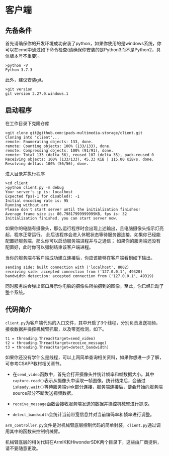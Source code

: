 # 客户端
## 先备条件
首先请确保你的开发环境成功安装了python，如果你使用的是windows系统，你可以在cmd中通过如下命令检查(请确保你安装的是Python3而不是Python2，具体版本号不重要)。
```
>python -V
Python 3.7.3
```
此外，建议安装git。
```
>git version
git version 2.27.0.windows.1
```
## 启动程序
在工作目录下克隆仓库
```
>git clone git@github.com:ipads-multimedia-storage/client.git
Cloning into 'client'...
remote: Enumerating objects: 133, done.
remote: Counting objects: 100% (133/133), done.
remote: Compressing objects: 100% (91/91), done.
remote: Total 133 (delta 56), reused 107 (delta 35), pack-reused 0
Receiving objects: 100% (133/133), 45.33 KiB | 115.00 KiB/s, done.
Resolving deltas: 100% (56/56), done.
```
进入目录并执行程序
```
>cd client
>python client.py -m debug
Your server's ip is: localhost
Expected fps(-1 for disabled): -1
Initial encoding rate is: 95
Running without arm
Please don't start server until the initialization finishes!
Average frame size is: 80.79817999999999KB, fps is: 32
Initialization finished, you can start server now.
```
如果你的电脑有摄像头，那么运行程序时会出现上述输出，且电脑摄像头指示灯亮起，程序正常运行。
此后该程序会进入休眠状态等待服务器连接，如果你已经能配置好服务端，那么你可以启动服务端进程并与之通信；
如果你的服务端还没有配置好，此时你可以强制结束该客户端进程。

当你的服务端与客户端成功建立连接后，你应该能够在客户端看到如下输出。
```
sending side: built connection with ('localhost', 8002)
receiving side: accepted connection from ('127.0.0.1', 49320)
bandwidth detection: accepted connection from ('127.0.0.1', 49319)
```
同时服务端会弹出窗口展示你电脑的摄像头所拍摄到的图像。至此，你已经启动了整个系统。
## 代码简介
`client.py`为客户端代码的入口文件，其中开启了3个线程，分别负责发送视频，接收数据并操控机械臂抓取，以及带宽检测，如下。
```
t1 = threading.Thread(target=send_video)
t2 = threading.Thread(target=receive_message)
t3 = threading.Thread(target=detect_bandwidth)
```
如果你还没有学什么是线程，可以上网简单查询相关资料，如果你想进一步了解，可参考CSAPP教材相关章节。

- 在`send_video`函数中，首先会打开摄像头并统计帧率和帧数据大小。其中`capture.read()`表示从摄像头中读取一帧图像。统计结束后，会通过`isReady.wait()`等待服务端sink部分连接，服务端连接后，便会开始向服务端source部分不断发送视频数据。

- `receive_message`函数会接收服务端发送的数据并操控机械臂进行抓取。

- `detect_bandwidth`会统计当前带宽信息并对当前编码率和帧率进行调整。

`arm_controller.py`文件是对机械臂底层控制代码的简单封装，`client.py`通过调用其中的函数来控制机械臂。

机械臂底层的相关代码在ArmIK和HiwonderSDK两个目录下，这些由厂商提供，请不要随意更改。